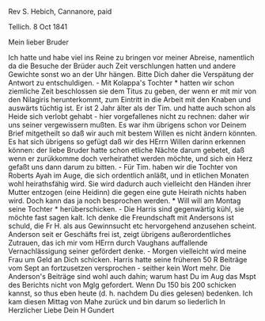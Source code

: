 Rev S. Hebich, Cannanore, paid

 Tellich. 8 Oct 1841

Mein lieber Bruder

Ich hatte und habe viel ins Reine zu bringen vor meiner Abreise, namentlich da die Besuche der Brüder auch Zeit verschlungen hatten und andere Gewichte sonst wo an der Uhr hängen. Bitte Dich daher die Verspätung der Antwort zu entschuldigen. - Mit Kolappa's Tochter <Elisa>* hatten wir schon ziemliche Zeit beschlossen sie dem Titus zu geben, der wenn er mit mir von den Nilagiris herunterkommt, zum Eintritt in die Arbeit mit den Knaben und auswärts tüchtig ist. Er ist 2 Jahr älter als der Tim. und hatte auch schon als Heide sich verlobt gehabt - hier vorgefallenes nicht zu rechnen: daher wir uns seiner vergewissern mußten. Es war ihm übrigens schon vor Deinem Brief mitgetheilt so daß wir auch mit bestem Willen es nicht ändern könnten. Es hat sich übrigens so gefügt daß wir des HErrn Willen darinn erkennen können: der liebe Bruder hatte schon etliche Nächte darum gebetet, daß wenn er zurükkomme doch verheirathet werden möchte, und sich ein Herz gefaßt uns dann darum zu bitten. - Für Tim. haben wir die Tochter von Roberts Ayah im Auge, die sich ordentlich anläßt, und in etlichen Monaten wohl heirathsfähig wird. Sie wird dadurch auch vielleicht den Händen ihrer Mutter entzogen (eine Heidinn) die gegen eine gute Heirath nichts haben wird. Doch kann das ja noch besprochen werden. <Dr>* Will will am Montag seine Tochter <Margarethe>* herüberschicken. - Die Harris sind gegenwärtig kühl, sie möchte fast sagen kalt. Ich denke die Freundschaft mit Andersons ist schuld, die Fr H. als aus Gewinnsucht etc hervorgehend anzusehen scheint. Anderson seit er Geschäfts frei ist, zeigt übrigens außerordentliches Zutrauen, das ich mir vom HErrn durch Vaughans auffallende Vernachlässigung seiner gefördert denke. - Morgen vielleicht wird meine Frau um Geld an Dich schicken. Harris hatte seine früheren 50 R Beiträge vom Sept an fortzusetzen versprochen - seither kein Wort mehr. Die Anderson's Beiträge sind wohl auch dahin; warum hast Du im Aug das Mspt des Berichts nicht von Mglg gefordert. Wenn Du 150 bis 200 schicken kannst, so thus eben heute (d. h. nachdem Du dies gelesen) bedenken. Ich kam diesen Mittag von Mahe zurück und bin darum so liederlich  In Herzlicher Liebe
 Dein H Gundert

